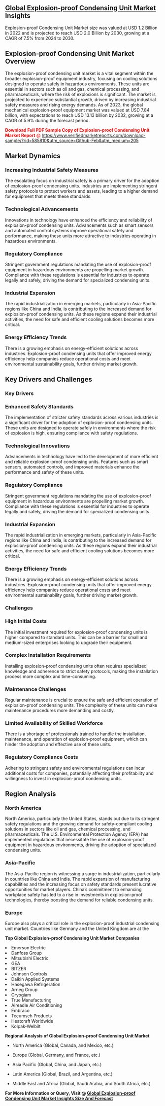 <h2><a href="https://www.verifiedmarketreports.com/download-sample/?rid=585810&amp;utm_source=Github&amp;utm_medium=205" target="_blank">Global Explosion-proof Condensing Unit Market</a> Insights</h2><p>Explosion-proof Condensing Unit Market size was valued at USD 1.2 Billion in 2022 and is projected to reach USD 2.0 Billion by 2030, growing at a CAGR of 7.5% from 2024 to 2030.</p><p> <h2>Explosion-proof Condensing Unit Market Overview</h2> <p>The explosion-proof condensing unit market is a vital segment within the broader explosion-proof equipment industry, focusing on cooling solutions designed to operate safely in hazardous environments. These units are essential in sectors such as oil and gas, chemical processing, and pharmaceuticals, where the risk of explosions is significant. The market is projected to experience substantial growth, driven by increasing industrial safety measures and rising energy demands. As of 2023, the global mechanical explosion-proof equipment market was valued at USD 7.84 billion, with expectations to reach USD 13.13 billion by 2032, growing at a CAGR of 5.9% during the forecast period. </p> <p><p><span class=""><span style="color: #ff0000;"><strong>Download Full PDF Sample Copy of Explosion-proof Condensing Unit Market Report</strong> @ </span><a href="https://www.verifiedmarketreports.com/download-sample/?rid=585810&amp;utm_source=Github-Feb&amp;utm_medium=205" target="_blank">https://www.verifiedmarketreports.com/download-sample/?rid=585810&amp;utm_source=Github-Feb&amp;utm_medium=205</a></span></p></p> <h2>Market Dynamics</h2> <h3>Increasing Industrial Safety Measures</h3> <p>The escalating focus on industrial safety is a primary driver for the adoption of explosion-proof condensing units. Industries are implementing stringent safety protocols to protect workers and assets, leading to a higher demand for equipment that meets these standards.</p> <h3>Technological Advancements</h3> <p>Innovations in technology have enhanced the efficiency and reliability of explosion-proof condensing units. Advancements such as smart sensors and automated control systems improve operational safety and performance, making these units more attractive to industries operating in hazardous environments.</p> <h3>Regulatory Compliance</h3> <p>Stringent government regulations mandating the use of explosion-proof equipment in hazardous environments are propelling market growth. Compliance with these regulations is essential for industries to operate legally and safely, driving the demand for specialized condensing units.</p> <h3>Industrial Expansion</h3> <p>The rapid industrialization in emerging markets, particularly in Asia-Pacific regions like China and India, is contributing to the increased demand for explosion-proof condensing units. As these regions expand their industrial activities, the need for safe and efficient cooling solutions becomes more critical.</p> <h3>Energy Efficiency Trends</h3> <p>There is a growing emphasis on energy-efficient solutions across industries. Explosion-proof condensing units that offer improved energy efficiency help companies reduce operational costs and meet environmental sustainability goals, further driving market growth.</p> <h2>Key Drivers and Challenges</h2> <h3>Key Drivers</h3> <h3>Enhanced Safety Standards</h3> <p>The implementation of stricter safety standards across various industries is a significant driver for the adoption of explosion-proof condensing units. These units are designed to operate safely in environments where the risk of explosion is high, ensuring compliance with safety regulations.</p> <h3>Technological Innovations</h3> <p>Advancements in technology have led to the development of more efficient and reliable explosion-proof condensing units. Features such as smart sensors, automated controls, and improved materials enhance the performance and safety of these units.</p> <h3>Regulatory Compliance</h3> <p>Stringent government regulations mandating the use of explosion-proof equipment in hazardous environments are propelling market growth. Compliance with these regulations is essential for industries to operate legally and safely, driving the demand for specialized condensing units.</p> <h3>Industrial Expansion</h3> <p>The rapid industrialization in emerging markets, particularly in Asia-Pacific regions like China and India, is contributing to the increased demand for explosion-proof condensing units. As these regions expand their industrial activities, the need for safe and efficient cooling solutions becomes more critical.</p> <h3>Energy Efficiency Trends</h3> <p>There is a growing emphasis on energy-efficient solutions across industries. Explosion-proof condensing units that offer improved energy efficiency help companies reduce operational costs and meet environmental sustainability goals, further driving market growth.</p> <h3>Challenges</h3> <h3>High Initial Costs</h3> <p>The initial investment required for explosion-proof condensing units is higher compared to standard units. This can be a barrier for small and medium-sized enterprises looking to upgrade their equipment.</p> <h3>Complex Installation Requirements</h3> <p>Installing explosion-proof condensing units often requires specialized knowledge and adherence to strict safety protocols, making the installation process more complex and time-consuming.</p> <h3>Maintenance Challenges</h3> <p>Regular maintenance is crucial to ensure the safe and efficient operation of explosion-proof condensing units. The complexity of these units can make maintenance procedures more demanding and costly.</p> <h3>Limited Availability of Skilled Workforce</h3> <p>There is a shortage of professionals trained to handle the installation, maintenance, and operation of explosion-proof equipment, which can hinder the adoption and effective use of these units.</p> <h3>Regulatory Compliance Costs</h3> <p>Adhering to stringent safety and environmental regulations can incur additional costs for companies, potentially affecting their profitability and willingness to invest in explosion-proof condensing units.</p> <h2>Region Analysis</h2> <h3>North America</h3> <p>North America, particularly the United States, stands out due to its stringent safety regulations and the growing demand for safety-compliant cooling solutions in sectors like oil and gas, chemical processing, and pharmaceuticals. The U.S. Environmental Protection Agency (EPA) has implemented regulations that necessitate the use of explosion-proof equipment in hazardous environments, driving the adoption of specialized condensing units. </p> <h3>Asia-Pacific</h3> <p>The Asia-Pacific region is witnessing a surge in industrialization, particularly in countries like China and India. The rapid expansion of manufacturing capabilities and the increasing focus on safety standards present lucrative opportunities for market players. China’s commitment to enhancing workplace safety has led to a rise in investments in explosion-proof technologies, thereby boosting the demand for reliable condensing units. </p> <h3>Europe</h3> <p>Europe also plays a critical role in the explosion-proof industrial condensing unit market. Countries like Germany and the United Kingdom are at the</p><p><strong>Top Global Explosion-proof Condensing Unit Market Companies</strong></p><div data-test-id=""><p><li>Emerson Electric</li><li> Danfoss Group</li><li> Mitsubishi Electric</li><li> GEA</li><li> BITZER</li><li> Johnson Controls</li><li> Daikin Applied Systems</li><li> Hasegawa Refrigeration</li><li> Arneg Group</li><li> Cryogiam</li><li> True Manufacturing</li><li> Aireadle Air Conditioning</li><li> Embraco</li><li> Tecumseh Products</li><li> Heatcraft Worldwide</li><li> Kolpak-Welbilt</li></p><div><strong>Regional Analysis of&nbsp;Global Explosion-proof Condensing Unit Market</strong></div><ul><li dir="ltr"><p dir="ltr">North America&nbsp;(Global, Canada, and Mexico, etc.)</p></li><li dir="ltr"><p dir="ltr">Europe (Global, Germany, and France, etc.)</p></li><li dir="ltr"><p dir="ltr">Asia Pacific&nbsp;(Global, China, and Japan, etc.)</p></li><li dir="ltr"><p dir="ltr">Latin America&nbsp;(Global, Brazil, and Argentina, etc.)</p></li><li dir="ltr">Middle East and Africa&nbsp;(Global, Saudi Arabia, and South Africa, etc.)</li></ul><p><strong>For More Information or Query, Visit @&nbsp;</strong><strong><a href="https://www.verifiedmarketreports.com/product/explosion-proof-condensing-unit-market/?utm_source=Github&amp;utm_medium=205" target="_blank">Global Explosion-proof Condensing Unit Market Insights Size And Forecast</a></strong></p></div>
